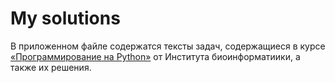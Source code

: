 # My solutions

В приложенном файле содержатся тексты задач, содержащиеся в курсе [«Программирование на Python»](https://stepik.org/course/67/info) от Института биоинформатиики, а также их решения. 
